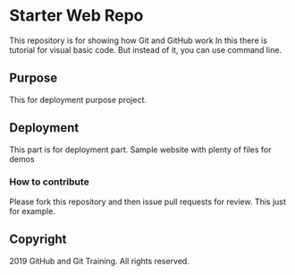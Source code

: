 # Starter Web Repo

This repository is for showing how Git and GitHub work
In this there is tutorial for visual basic code. But instead of it, you can use command line.

## Purpose

This for deployment purpose project.
## Deployment

This part is for deployment part.
Sample website with plenty of files for demos

### How to contribute

Please fork this repository and then issue pull requests for review.
This just for example.

## Copyright
2019 GitHub and Git Training. All rights reserved.

